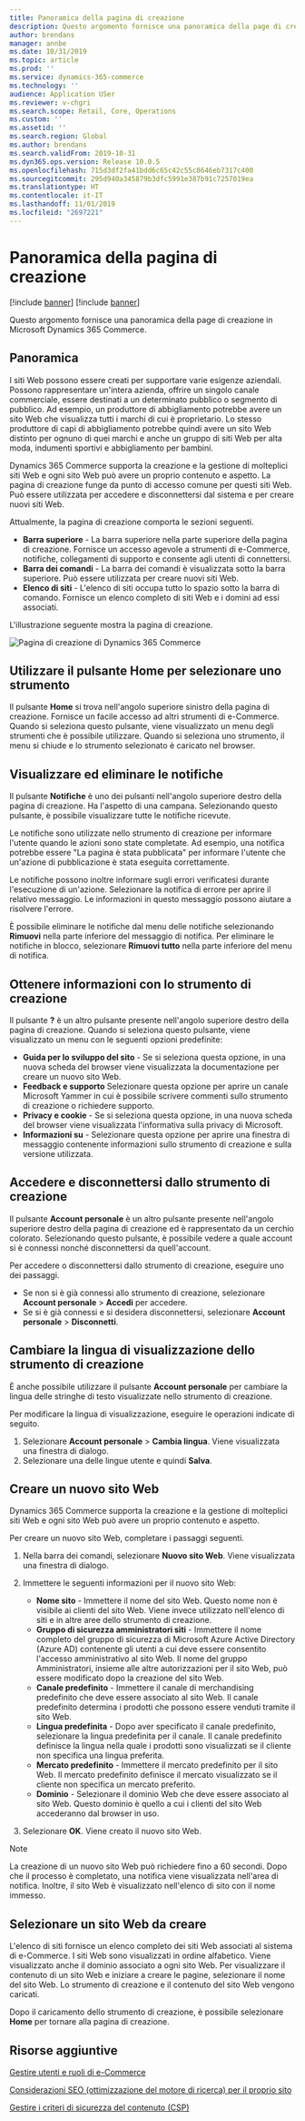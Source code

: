 ```yaml
---
title: Panoramica della pagina di creazione
description: Questo argomento fornisce una panoramica della page di creazione in Microsoft Dynamics 365 Commerce.
author: brendans
manager: annbe
ms.date: 10/31/2019
ms.topic: article
ms.prod: ''
ms.service: dynamics-365-commerce
ms.technology: ''
audience: Application USer
ms.reviewer: v-chgri
ms.search.scope: Retail, Core, Operations
ms.custom: ''
ms.assetid: ''
ms.search.region: Global
ms.author: brendans
ms.search.validFrom: 2019-10-31
ms.dyn365.ops.version: Release 10.0.5
ms.openlocfilehash: 715d3df2fa41bdd6c65c42c55c8646eb7317c400
ms.sourcegitcommit: 295d940a345879b3dfc5991e387b91c7257019ea
ms.translationtype: HT
ms.contentlocale: it-IT
ms.lasthandoff: 11/01/2019
ms.locfileid: "2697221"
---
```

# <a name="authoring-page-overview"></a>Panoramica della pagina di creazione

 [!include [banner](includes/preview-banner.md)] 
 [!include [banner](includes/banner.md)]

Questo argomento fornisce una panoramica della page di creazione in Microsoft Dynamics 365 Commerce.

## <a name="overview"></a>Panoramica

I siti Web possono essere creati per supportare varie esigenze aziendali. Possono rappresentare un'intera azienda, offrire un singolo canale commerciale, essere destinati a un determinato pubblico o segmento di pubblico. Ad esempio, un produttore di abbigliamento potrebbe avere un sito Web che visualizza tutti i marchi di cui è proprietario. Lo stesso produttore di capi di abbigliamento potrebbe quindi avere un sito Web distinto per ognuno di quei marchi e anche un gruppo di siti Web per alta moda, indumenti sportivi e abbigliamento per bambini.

Dynamics 365 Commerce supporta la creazione e la gestione di molteplici siti Web e ogni sito Web può avere un proprio contenuto e aspetto. La pagina di creazione funge da punto di accesso comune per questi siti Web. Può essere utilizzata per accedere e disconnettersi dal sistema e per creare nuovi siti Web.

Attualmente, la pagina di creazione comporta le sezioni seguenti.

- **Barra superiore** - La barra superiore nella parte superiore della pagina di creazione. Fornisce un accesso agevole a strumenti di e-Commerce, notifiche, collegamenti di supporto e consente agli utenti di connettersi.
- **Barra dei comandi** - La barra dei comandi è visualizzata sotto la barra superiore. Può essere utilizzata per creare nuovi siti Web.
- **Elenco di siti** - L'elenco di siti occupa tutto lo spazio sotto la barra di comando. Fornisce un elenco completo di siti Web e i domini ad essi associati.

L'illustrazione seguente mostra la pagina di creazione.

![Pagina di creazione di Dynamics 365 Commerce](../commerce/media/authoring_tools_01.png)

## <a name="use-the-home-button-to-select-a-tool"></a>Utilizzare il pulsante Home per selezionare uno strumento

Il pulsante **Home** si trova nell'angolo superiore sinistro della pagina di creazione. Fornisce un facile accesso ad altri strumenti di e-Commerce. Quando si seleziona questo pulsante, viene visualizzato un menu degli strumenti che è possibile utilizzare. Quando si seleziona uno strumento, il menu si chiude e lo strumento selezionato è caricato nel browser.

## <a name="view-and-clear-notifications"></a>Visualizzare ed eliminare le notifiche

Il pulsante **Notifiche** è uno dei pulsanti nell'angolo superiore destro della pagina di creazione. Ha l'aspetto di una campana. Selezionando questo pulsante, è possibile visualizzare tutte le notifiche ricevute.

Le notifiche sono utilizzate nello strumento di creazione per informare l'utente quando le azioni sono state completate. Ad esempio, una notifica potrebbe essere "La pagina è stata pubblicata" per informare l'utente che un'azione di pubblicazione è stata eseguita correttamente.

Le notifiche possono inoltre informare sugli errori verificatesi durante l'esecuzione di un'azione. Selezionare la notifica di errore per aprire il relativo messaggio. Le informazioni in questo messaggio possono aiutare a risolvere l'errore.

È possibile eliminare le notifiche dal menu delle notifiche selezionando **Rimuovi** nella parte inferiore del messaggio di notifica. Per eliminare le notifiche in blocco, selezionare **Rimuovi tutto** nella parte inferiore del menu di notifica.

## <a name="get-help-with-the-authoring-tool"></a>Ottenere informazioni con lo strumento di creazione

Il pulsante **?** è un altro pulsante presente nell'angolo superiore destro della pagina di creazione. Quando si seleziona questo pulsante, viene visualizzato un menu con le seguenti opzioni predefinite:

- **Guida per lo sviluppo del sito** - Se si seleziona questa opzione, in una nuova scheda del browser viene visualizzata la documentazione per creare un nuovo sito Web.
- **Feedback e supporto** Selezionare questa opzione per aprire un canale Microsoft Yammer in cui è possibile scrivere commenti sullo strumento di creazione o richiedere supporto.
- **Privacy e cookie** - Se si seleziona questa opzione, in una nuova scheda del browser viene visualizzata l'informativa sulla privacy di Microsoft.
- **Informazioni su** - Selezionare questa opzione per aprire una finestra di messaggio contenente informazioni sullo strumento di creazione e sulla versione utilizzata.

## <a name="sign-in-to-and-out-of-the-authoring-tool"></a>Accedere e disconnettersi dallo strumento di creazione

Il pulsante **Account personale** è un altro pulsante presente nell'angolo superiore destro della pagina di creazione ed è rappresentato da un cerchio colorato. Selezionando questo pulsante, è possibile vedere a quale account si è connessi nonché disconnettersi da quell'account.

Per accedere o disconnettersi dallo strumento di creazione, eseguire uno dei passaggi.

- Se non si è già connessi allo strumento di creazione, selezionare **Account personale** \> **Accedi** per accedere.
- Se si è già connessi e si desidera disconnettersi, selezionare **Account personale** \> **Disconnetti**.

## <a name="change-the-display-language-of-the-authoring-tool"></a>Cambiare la lingua di visualizzazione dello strumento di creazione

È anche possibile utilizzare il pulsante **Account personale** per cambiare la lingua delle stringhe di testo visualizzate nello strumento di creazione.

Per modificare la lingua di visualizzazione, eseguire le operazioni indicate di seguito.

1. Selezionare **Account personale** \> **Cambia lingua**. Viene visualizzata una finestra di dialogo.
1. Selezionare una delle lingue utente e quindi **Salva**.

## <a name="create-a-new-website"></a>Creare un nuovo sito Web

Dynamics 365 Commerce supporta la creazione e la gestione di molteplici siti Web e ogni sito Web può avere un proprio contenuto e aspetto.

Per creare un nuovo sito Web, completare i passaggi seguenti.

1. Nella barra dei comandi, selezionare **Nuovo sito Web**. Viene visualizzata una finestra di dialogo.
2. Immettere le seguenti informazioni per il nuovo sito Web:

    - **Nome sito** - Immettere il nome del sito Web. Questo nome non è visibile ai clienti del sito Web. Viene invece utilizzato nell'elenco di siti e in altre aree dello strumento di creazione.
    - **Gruppo di sicurezza amministratori siti** - Immettere il nome completo del gruppo di sicurezza di Microsoft Azure Active Directory (Azure AD) contenente gli utenti a cui deve essere consentito l'accesso amministrativo al sito Web. Il nome del gruppo Amministratori, insieme alle altre autorizzazioni per il sito Web, può essere modificato dopo la creazione del sito Web.
    - **Canale predefinito** - Immettere il canale di merchandising predefinito che deve essere associato al sito Web. Il canale predefinito determina i prodotti che possono essere venduti tramite il sito Web.
    - **Lingua predefinita** - Dopo aver specificato il canale predefinito, selezionare la lingua predefinita per il canale. Il canale predefinito definisce la lingua nella quale i prodotti sono visualizzati se il cliente non specifica una lingua preferita.
    - **Mercato predefinito** - Immettere il mercato predefinito per il sito Web. Il mercato predefinito definisce il mercato visualizzato se il cliente non specifica un mercato preferito.
    - **Dominio** - Selezionare il dominio Web che deve essere associato al sito Web. Questo dominio è quello a cui i clienti del sito Web accederanno dal browser in uso.

1. Selezionare **OK**. Viene creato il nuovo sito Web.

> [!NOTE]
> La creazione di un nuovo sito Web può richiedere fino a 60 secondi. Dopo che il processo è completato, una notifica viene visualizzata nell'area di notifica. Inoltre, il sito Web è visualizzato nell'elenco di sito con il nome immesso.

## <a name="select-a-website-to-author"></a>Selezionare un sito Web da creare

L'elenco di siti fornisce un elenco completo dei siti Web associati al sistema di e-Commerce. I siti Web sono visualizzati in ordine alfabetico. Viene visualizzato anche il dominio associato a ogni sito Web. Per visualizzare il contenuto di un sito Web e iniziare a creare le pagine, selezionare il nome del sito Web. Lo strumento di creazione e il contenuto del sito Web vengono caricati.

Dopo il caricamento dello strumento di creazione, è possibile selezionare **Home** per tornare alla pagina di creazione.

## <a name="additional-resources"></a>Risorse aggiuntive

[Gestire utenti e ruoli di e-Commerce](manage-ecommerce-users-roles.md)

[Considerazioni SEO (ottimizzazione del motore di ricerca) per il proprio sito](search-engine-optimization-considerations.md)

[Gestire i criteri di sicurezza del contenuto (CSP)](manage-csp.md)
